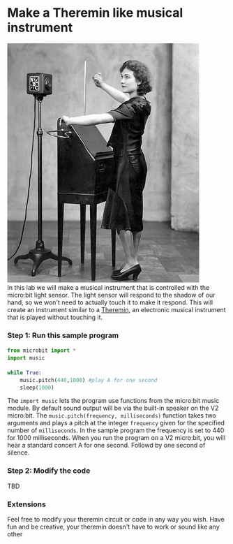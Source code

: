 # Make a Theremin like musical instrument
![](Theremin.jpg)   
In this lab we will make a musical instrument that is controlled with the micro:bit light sensor. The light sensor will respond to the shadow of our hand, so we won't need to actually touch it to make it respond. This will create an instrument similar to a [Theremin](https://en.wikipedia.org/wiki/Theremin), an electronic musical instrument that is played without touching it.

### Step 1: Run this sample program

```python
from microbit import *
import music

while True:
    music.pitch(440,1000) #play A for one second
    sleep(1000)
```
The `import music` lets the program use functions from the micro:bit music module. By default sound output will be via the built-in speaker on the V2 micro:bit. The `music.pitch(frequency, milliseconds)` function takes two arguments and plays a pitch at the integer `frequency` given for the specified number of `milliseconds`.
In the sample program the frequency is set to 440 for 1000 milliseconds. When you run the program on a V2 micro:bit, you will hear a standard concert A for one second. Followd by one second of silence.

### Step 2: Modify the code
TBD

### Extensions
Feel free to modify your theremin circuit or code in any way you wish. Have fun and be creative, your theremin doesn't have to work or sound like any other

